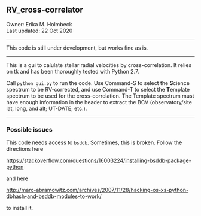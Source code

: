 <h2>RV_cross-correlator</h2>

Owner: Erika M. Holmbeck <br>
Last updated: 22 Oct 2020

---

This code is still under development, but works fine as is.

---

This is a gui to calulate stellar radial velocities by cross-correlation. It relies on tk and has been thoroughly tested with Python 2.7.

Call `python gui.py` to run the code. Use Command-S to select the **S**cience spectrum to be RV-corrected, and use Command-T to select the **T**emplate spectrum to be used for the cross-correlation. The Template spectrum must have enough information in the header to extract the BCV (observatory/site lat, long, and alt; UT-DATE; etc.).

---

<h3>Possible issues</h3>

This code needs access to `bsddb`. Sometimes, this is broken. Follow the directions here

  https://stackoverflow.com/questions/16003224/installing-bsddb-package-python

and here

  http://marc-abramowitz.com/archives/2007/11/28/hacking-os-xs-python-dbhash-and-bsddb-modules-to-work/

to install it.